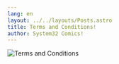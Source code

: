 ```yaml
---
lang: en
layout: ../../layouts/Posts.astro
title: Terms and Conditions!
author: System32 Comics!
---
```


![Terms and Conditions](/images/comics/termsandconditions.webp)
